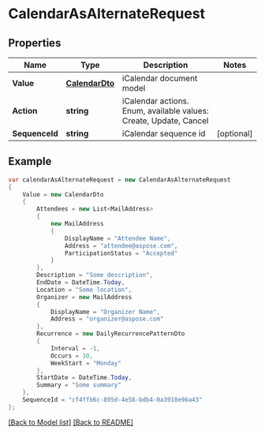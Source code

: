 # CalendarAsAlternateRequest
## Properties
Name | Type | Description | Notes
------------ | ------------- | ------------- | -------------
**Value** | [**CalendarDto**](CalendarDto.md) | iCalendar document model              | 
**Action** | **string** | iCalendar actions. Enum, available values: Create, Update, Cancel | 
**SequenceId** | **string** | iCalendar sequence id              | [optional] 


## Example
```csharp
var calendarAsAlternateRequest = new CalendarAsAlternateRequest
{
    Value = new CalendarDto
    {
        Attendees = new List<MailAddress>
        {
            new MailAddress
            {
                DisplayName = "Attendee Name",
                Address = "attendee@aspose.com",
                ParticipationStatus = "Accepted"
            }
        },
        Description = "Some description",
        EndDate = DateTime.Today,
        Location = "Some location",
        Organizer = new MailAddress
        {
            DisplayName = "Organizer Name",
            Address = "organizer@aspose.com"
        },
        Recurrence = new DailyRecurrencePatternDto
        {
            Interval = -1,
            Occurs = 10,
            WeekStart = "Monday"
        },
        StartDate = DateTime.Today,
        Summary = "Some summary"
    },
    SequenceId = "cf4ffb6c-895d-4e58-bdb4-0a3918e96a43"
};
```

[[Back to Model list]](Models.md) [[Back to README]](README.md)

